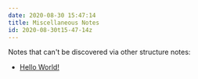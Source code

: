 ```yaml
---
date: 2020-08-30 15:47:14
title: Miscellaneous Notes
id: 2020-08-30t15-47-14z
---
```


Notes that can't be discovered via other structure notes:

- [Hello World!](./2020-07-25t12-11-26z.md)
